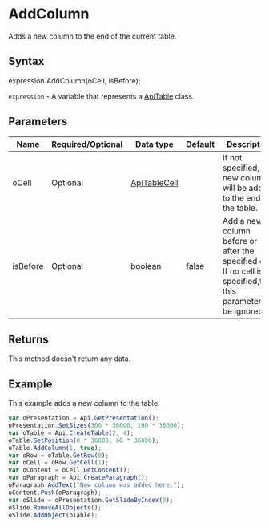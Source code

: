 # AddColumn

Adds a new column to the end of the current table.

## Syntax

expression.AddColumn(oCell, isBefore);

`expression` - A variable that represents a [ApiTable](../ApiTable.md) class.

## Parameters

| **Name** | **Required/Optional** | **Data type** | **Default** | **Description** |
| ------------- | ------------- | ------------- | ------------- | ------------- |
| oCell | Optional | [ApiTableCell](../../ApiTableCell/ApiTableCell.md) |  | If not specified, a new column will be added to the end of the table. |
| isBefore | Optional | boolean | false | Add a new column before or after the specified cell. If no cell is specified,then this parameter will be ignored. |

## Returns

This method doesn't return any data.

## Example

This example adds a new column to the table.

```javascript
var oPresentation = Api.GetPresentation();
oPresentation.SetSizes(300 * 36000, 190 * 36000);
var oTable = Api.CreateTable(2, 4);
oTable.SetPosition(0 * 36000, 60 * 36000);
oTable.AddColumn(1, true);
var oRow = oTable.GetRow(0);
var oCell = oRow.GetCell(1);
var oContent = oCell.GetContent();
var oParagraph = Api.CreateParagraph();
oParagraph.AddText("New column was added here.");
oContent.Push(oParagraph);
var oSlide = oPresentation.GetSlideByIndex(0);
oSlide.RemoveAllObjects();
oSlide.AddObject(oTable);
```
